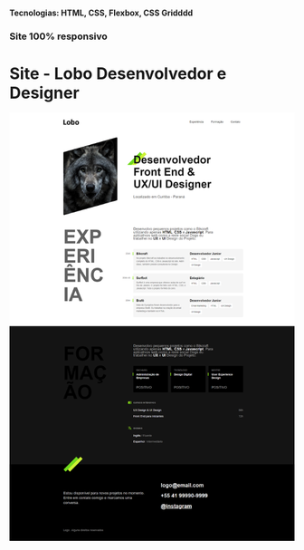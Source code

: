 <h4>Tecnologias: HTML, CSS, Flexbox, CSS Gridddd</h4>
<h3>Site 100% responsivo</h3>

# Site - Lobo Desenvolvedor e Designer

<img src="https://github.com/dieegobs/Lobo---Desenvolvedor-e-Designer/blob/main/img/lobo.png?raw=true"/>
